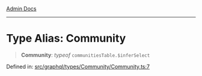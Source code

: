 [Admin Docs](/)

***

# Type Alias: Community

> **Community**: *typeof* `communitiesTable.$inferSelect`

Defined in: [src/graphql/types/Community/Community.ts:7](https://github.com/Suyash878/talawa-api/blob/4657139c817cb5935454def8fb620b05175365a9/src/graphql/types/Community/Community.ts#L7)
